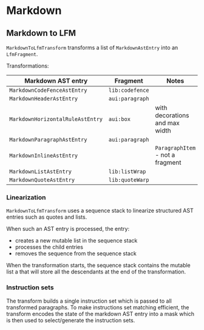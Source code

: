 # Markdown

## Markdown to LFM

`MarkdownToLfmTransform` transforms a list of `MarkdownAstEntry` into an `LfmFragment`.

Transformations:

| Markdown AST entry               | Fragment        | Notes                            |
|----------------------------------|-----------------|----------------------------------|
| `MarkdownCodeFenceAstEntry`      | `lib:codefence` |                                  | 
| `MarkdownHeaderAstEntry`         | `aui:paragraph` |                                  |
| `MarkdownHorizontalRuleAstEntry` | `aui:box`       | with decorations and max width   |
| `MarkdownParagraphAstEntry`      | `aui:paragraph` |                                  |
| `MarkdownInlineAstEntry`         |                 | `ParagraphItem` - not a fragment |
| `MarkdownListAstEntry`           | `lib:listWrap`  |                                  |
| `MarkdownQuoteAstEntry`          | `lib:quoteWarp` |                                  |

### Linearization

`MarkdownToLfmTransform` uses a sequence stack to linearize structured AST entries such as
quotes and lists.

When such an AST entry is processed, the entry:

* creates a new mutable list in the sequence stack
* processes the child entries
* removes the sequence from the sequence stack

When the transformation starts, the sequence stack contains the mutable list a that will
store all the descendants at the end of the transformation.

### Instruction sets

The transform builds a single instruction set which is passed to all transformed paragraphs.
To make instructions set matching efficient, the transform encodes the state of the markdown
AST entry into a mask which is then used to select/generate the instruction sets.